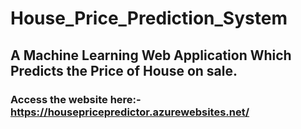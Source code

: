 # House_Price_Prediction_System
## A Machine Learning Web Application Which Predicts the Price of House on sale.
### Access the website here:- https://housepricepredictor.azurewebsites.net/
